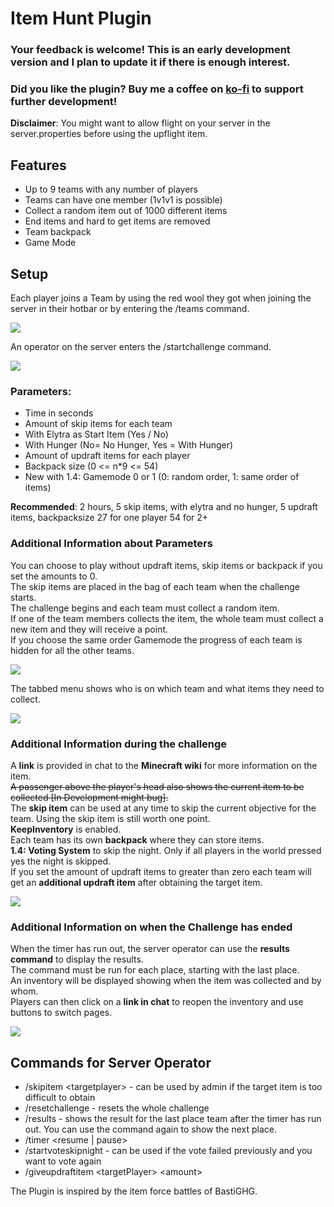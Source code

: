 # Item Hunt Plugin

### Your feedback is welcome! This is an early development version and I plan to update it if there is enough interest.

### Did you like the plugin? Buy me a coffee on [ko-fi](https://ko-fi.com/weiti) to support further development!

**Disclaimer**: You might want to allow flight on your server in the server.properties before using the upflight item.

## Features
- Up to 9 teams with any number of players
- Teams can have one member (1v1v1 is possible)
- Collect a random item out of 1000 different items
- End items and hard to get items are removed
- Team backpack
- Game Mode

## Setup
Each player joins a Team by using the red wool they got when joining the server in their hotbar or by entering the /teams command.

![](https://i.imgur.com/9XBPX4A.png)

An operator on the server enters the /startchallenge command.

![](https://i.imgur.com/dEfGnsO.png)

### Parameters:
- Time in seconds
- Amount of skip items for each team
- With Elytra as Start Item (Yes / No)
- With Hunger (No= No Hunger, Yes = With Hunger)
- Amount of updraft items for each player
- Backpack size (0 <= n*9 <= 54)
- New with 1.4: Gamemode 0 or 1 (0: random order, 1: same order of items)

**Recommended**: 2 hours, 5 skip items, with elytra and no hunger, 5 updraft items, backpacksize 27 for one player 54 for 2+

### Additional Information about Parameters
You can choose to play without updraft items, skip items or backpack if you set the amounts to 0.  
The skip items are placed in the bag of each team when the challenge starts.  
The challenge begins and each team must collect a random item.  
If one of the team members collects the item, the whole team must collect a new item and they will receive a point.  
If you choose the same order Gamemode the progress of each team is hidden for all the other teams.  

![](https://i.imgur.com/t0aDeyy.png)

The tabbed menu shows who is on which team and what items they need to collect.


![](https://i.imgur.com/S21SYVw.png)

### Additional Information during the challenge
A **link** is provided in chat to the **Minecraft wiki** for more information on the item.  
~~A passenger above the player's head also shows the current item to be collected [In Development might bug].~~  
The **skip item** can be used at any time to skip the current objective for the team. Using the skip item is still worth one point.  
**KeepInventory** is enabled.  
Each team has its own **backpack** where they can store items.  
**1.4: Voting System** to skip the night. Only if all players in the world pressed yes the night is skipped.  
If you set the amount of updraft items to greater than zero each team will get an **additional updraft item** after obtaining the target item.

![](https://i.imgur.com/73318Vl.png)

### Additional Information on when the Challenge has ended
When the timer has run out, the server operator can use the **results command** to display the results.  
The command must be run for each place, starting with the last place.  
An inventory will be displayed showing when the item was collected and by whom.  
Players can then click on a **link in chat** to reopen the inventory and use buttons to switch pages.  

![](https://i.imgur.com/6PPliKw.png)

## Commands for Server Operator
- /skipitem  \<targetplayer> - can be used by admin if the target item is too difficult to obtain
- /resetchallenge - resets the whole challenge
- /results - shows the result for the last place team after the timer has run out. You can use the command again to show the next place.
- /timer \<resume | pause>
- /startvoteskipnight - can be used if the vote failed previously and you want to vote again
- /giveupdraftitem \<targetPlayer> \<amount>

The Plugin is inspired by the item force battles of BastiGHG.
